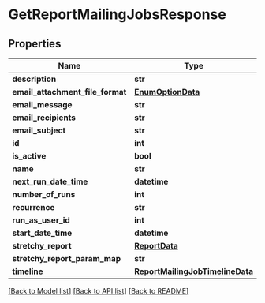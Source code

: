 # GetReportMailingJobsResponse

## Properties
Name | Type | Description | Notes
------------ | ------------- | ------------- | -------------
**description** | **str** |  | [optional] 
**email_attachment_file_format** | [**EnumOptionData**](EnumOptionData.md) |  | [optional] 
**email_message** | **str** |  | [optional] 
**email_recipients** | **str** |  | [optional] 
**email_subject** | **str** |  | [optional] 
**id** | **int** |  | [optional] 
**is_active** | **bool** |  | [optional] 
**name** | **str** |  | [optional] 
**next_run_date_time** | **datetime** |  | [optional] 
**number_of_runs** | **int** |  | [optional] 
**recurrence** | **str** |  | [optional] 
**run_as_user_id** | **int** |  | [optional] 
**start_date_time** | **datetime** |  | [optional] 
**stretchy_report** | [**ReportData**](ReportData.md) |  | [optional] 
**stretchy_report_param_map** | **str** |  | [optional] 
**timeline** | [**ReportMailingJobTimelineData**](ReportMailingJobTimelineData.md) |  | [optional] 

[[Back to Model list]](../README.md#documentation-for-models) [[Back to API list]](../README.md#documentation-for-api-endpoints) [[Back to README]](../README.md)

